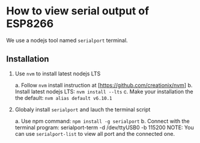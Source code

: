 # How to view serial output of ESP8266

We use a nodejs tool named `serialport` terminal.

## Installation

1. Use `nvm` to install latest nodejs LTS

   a. Follow `nvm` install instruction at [https://github.com/creationix/nvm]
   b. Install latest nodejs LTS: `nvm install --lts`
   c. Make your installation the the default: `nvm alias default v6.10.1`

2. Globaly install `serialport` and lauch the terminal script 

   a. Use npm command: `npm install -g serialport`
   b. Connect with the terminal program: serialport-term -d /dev/ttyUSB0 -b 115200
      NOTE: You can use `serialport-list` to view all port and the connected one.
